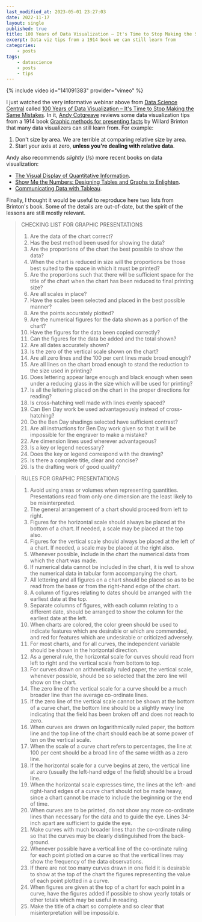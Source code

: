 ```yaml
---
last_modified_at: 2023-05-01 23:27:03
date: 2022-11-17
layout: single
published: true
title: 100 Years of Data Visualization – It's Time to Stop Making the Same Mistakes
excerpt: Data viz tips from a 1914 book we can still learn from
categories:
    - posts
tags:
    - datascience
    - posts
    - tips
---
```


{% include video id="141091383" provider="vimeo" %}

I just watched the very informative webinar above from
[Data Science Central](https://www.datasciencecentral.com/)
called
[100 Years of Data Visualization – It's Time to Stop Making the Same Mistakes](https://vimeo.com/141091383).
In it, [Andy Cotgreave](https://www.linkedin.com/in/acotgreave/)
reviews some data visualization tips from a 1914 book
[Graphic methods for presenting facts](https://archive.org/details/graphicmethodsfo00brinrich/mode/2up)
by Willard Brinton that many data visualizers can still learn from. For example:

1. Don't size by area. We are terrible at comparing relative size by area.
2. Start your axis at zero, **unless you're dealing with relative data**.

Andy also recommends _slightly_ (/s) more recent books on data visualization:

-   [The Visual Display of Quantitative Information](https://www.edwardtufte.com/tufte/books_vdqi).
-   [Show Me the Numbers: Designing Tables and Graphs to Enlighten](https://a.co/fp42L70).
-   [Communicating Data with Tableau](https://www.oreilly.com/library/view/communicating-data-with/9781449372019/).

Finally, I thought it would be useful to reproduce here two lists from Brinton's book. Some of the details are out-of-date, but the spirit of the lessons are still mostly relevant.

> CHECKING LIST FOR GRAPHIC PRESENTATIONS
>
> 1. Are the data of the chart correct?
> 2. Has the best method been used for showing the data?
> 3. Are the proportions of the chart the best possible to show the data?
> 4. When the chart is reduced in size will the proportions be those best suited to the space in which it must be printed?
> 5. Are the proportions such that there will be sufficient space for the title of the chart when the chart has been reduced to final printing size?
> 6. Are all scales in place?
> 7. Have the scales been selected and placed in the best possible manner?
> 8. Are the points accurately plotted?
> 9. Are the numerical figures for the data shown as a portion of the chart?
> 10. Have the figures for the data been copied correctly?
> 11. Can the figures for the data be added and the total shown?
> 12. Are all dates accurately shown?
> 13. Is the zero of the vertical scale shown on the chart?
> 14. Are all zero lines and the 100 per cent lines made broad enough?
> 15. Are all lines on the chart broad enough to stand the reduction to the size used in printing?
> 16. Does lettering appear large enough and black enough when seen under a reducing glass in the size which will be used for printing?
> 17. Is all the lettering placed on the chart in the proper directions for reading?
> 18. Is cross-hatching well made with lines evenly spaced?
> 19. Can Ben Day work be used advantageously instead of cross- hatching?
> 20. Do the Ben Day shadings selected have sufficient contrast?
> 21. Are all instructions for Ben Day work given so that it will be impossible for the engraver to make a mistake?
> 22. Are dimension lines used wherever advantageous?
> 23. Is a key or legend necessary?
> 24. Does the key or legend correspond with the drawing?
> 25. Is there a complete title, clear and concise?
> 26. Is the drafting work of good quality?

> RULES FOR GRAPHIC PRESENTATIONS
>
> 1. Avoid using areas or volumes when representing quantities. Presentations read from only one dimension are the least likely to be misinterpreted.
> 2. The general arrangement of a chart should proceed from left to right.
> 3. Figures for the horizontal scale should always be placed at the bottom of a chart. If needed, a scale may be placed at the top also.
> 4. Figures for the vertical scale should always be placed at the left of a chart. If needed, a scale may be placed at the right also.
> 5. Whenever possible, include in the chart the numerical data from which the chart was made.
> 6. If numerical data cannot be included in the chart, it is well to show the numerical data in tabular form accompanying the chart.
> 7. All lettering and all figures on a chart should be placed so as to be read from the base or from the right-hand edge of the chart.
> 8. A column of figures relating to dates should be arranged with the earliest date at the top.
> 9. Separate columns of figures, with each column relating to a different date, should be arranged to show the column for the earliest date at the left.
> 10. When charts are colored, the color green should be used to indicate features which are desirable or which are commended, and red for features which are undesirable or criticized adversely.
> 11. For most charts, and for all curves, the independent variable should be shown in the horizontal direction.
> 12. As a general rule, the horizontal scale for curves should read from left to right and the vertical scale from bottom to top.
> 13. For curves drawn on arithmetically ruled paper, the vertical scale, whenever possible, should be so selected that the zero line will show on the chart.
> 14. The zero line of the vertical scale for a curve should be a much broader line than the average co-ordinate lines.
> 15. If the zero line of the vertical scale cannot be shown at the bottom of a curve chart, the bottom line should be a slightly wavy line indicating that the field has been broken off and does not reach to zero.
> 16. When curves are drawn on logarithmically ruled paper, the bottom line and the top line of the chart should each be at some power of ten on the vertical scale.
> 17. When the scale of a curve chart refers to percentages, the line at 100 per cent should be a broad line of the same width as a zero line.
> 18. If the horizontal scale for a curve begins at zero, the vertical line at zero (usually the left-hand edge of the field) should be a broad line.
> 19. When the horizontal scale expresses time, the lines at the left- and right-hand edges of a curve chart should not be made heavy, since a chart cannot be made to include the beginning or the end of time.
> 20. When curves are to be printed, do not show any more co-ordinate lines than necessary for the data and to guide the eye. Lines 34-inch apart are sufficient to guide the eye.
> 21. Make curves with much broader lines than the co-ordinate ruling so that the curves may be clearly distinguished from the back- ground.
> 22. Whenever possible have a vertical line of the co-ordinate ruling for each point plotted on a curve so that the vertical lines may show the frequency of the data observations.
> 23. If there are not too many curves drawn in one field it is desirable to show at the top of the chart the figures representing the value of each point plotted in a curve.
> 24. When figures are given at the top of a chart for each point in a curve, have the figures added if possible to show yearly totals or other totals which may be useful in reading.
> 25. Make the title of a chart so complete and so clear that misinterpretation will be impossible.
